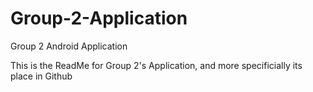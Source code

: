 # Group-2-Application
Group 2 Android Application

This is the ReadMe for Group 2's Application, and more specificially its place in Github

